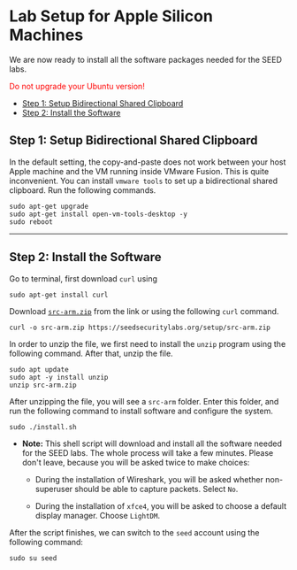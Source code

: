 # Lab Setup for Apple Silicon Machines

We are now ready to install all the software packages needed for the SEED labs.

<font color="red">Do not upgrade your Ubuntu version!</font>

- [Step 1: Setup Bidirectional Shared Clipboard](#set-up/)
- [Step 2: Install the Software](#install)

## Step 1: Setup Bidirectional Shared Clipboard

In the default setting, the copy-and-paste does not work between your host Apple machine and the VM running inside VMware Fusion. This is quite inconvenient. You can install `vmware tools` to set up a bidirectional shared clipboard. Run the following commands.

```
sudo apt-get upgrade
sudo apt-get install open-vm-tools-desktop -y
sudo reboot
```
***
## <a id="install"></a>Step 2: Install the Software

Go to terminal, first download `curl` using

```
sudo apt-get install curl
```

Download [`src-arm.zip`](https://seedsecuritylabs.org/setup/src-arm.zip) from the link or using the following `curl` command.

  ```
  curl -o src-arm.zip https://seedsecuritylabs.org/setup/src-arm.zip
  ```

In order to unzip the file, we first need to install the `unzip` program
  using the following command. After that, unzip the file.
  
  ```
  sudo apt update
  sudo apt -y install unzip
  unzip src-arm.zip
  ```

After unzipping the file, you will see a `src-arm` folder.
  Enter this folder, and run the following command to install software
  and configure the system.
  
  ```
  sudo ./install.sh
  ```

- **Note:** This shell script will download and install all the software needed for
  the SEED labs. The whole process will take a few minutes. Please
  don't leave, because you will be asked twice to make choices:

  - During the installation of Wireshark, you will be asked
    whether non-superuser should be able to capture packets.
    Select `No`.

  - During the installation of `xfce4`, you will be asked to
    choose a default display manager. Choose `LightDM`.


After the script finishes, we can switch to the `seed` account using the following command:

```
sudo su seed
```

